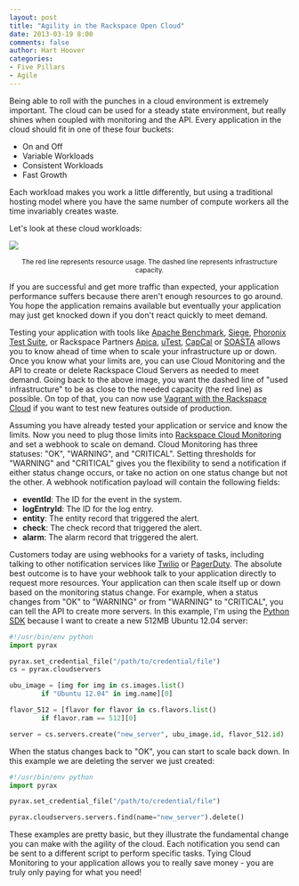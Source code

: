 ```yaml
---
layout: post
title: "Agility in the Rackspace Open Cloud"
date: 2013-03-19 8:00
comments: false
author: Hart Hoover
categories: 
- Five Pillars
- Agile
---
```

Being able to roll with the punches in a cloud environment is extremely important. The cloud can be used for a steady state environment, but really shines when coupled with monitoring and the API. Every application in the cloud should fit in one of these four buckets:

* On and Off
* Variable Workloads
* Consistent Workloads
* Fast Growth

Each workload makes you work a little differently, but using a traditional hosting model where you have the same number of compute workers all the time invariably creates waste.<!--More-->

Let's look at these cloud workloads:

![](a/2013-03-19-agility/workloads.png)
<p style="text-align: center; font-size: 85%">The red line represents resource usage. The dashed line represents infrastructure capacity.</p>

If you are successful and get more traffic than expected, your application performance suffers because there aren't enough resources to go around. You hope the application remains available but eventually your application may just get knocked down if you don't react quickly to meet demand.

Testing your application with tools like [Apache Benchmark](http://httpd.apache.org/docs/2.2/programs/ab.html), [Siege](http://www.joedog.org/siege-home/), [Phoronix Test Suite](http://www.phoronix-test-suite.com/), or Rackspace Partners [Apica](https://cloudtools.rackspace.com/apps/207?83788518), [uTest](https://cloudtools.rackspace.com/apps/331?184173348), [CapCal](https://cloudtools.rackspace.com/apps/409?305456795) or [SOASTA](https://cloudtools.rackspace.com/apps/381?539947565) allows you to know ahead of time when to scale your infrastructure up or down. Once you know what your limits are, you can use Cloud Monitoring and the API to create or delete Rackspace Cloud Servers as needed to meet demand. Going back to the above image, you want the dashed line of "used infrastructure" to be as close to the needed capacity (the red line) as possible. On top of that, you can now use [Vagrant with the Rackspace Cloud](http://devops.rackspace.com/vagrant-now-supports-rackspace-open-cloud.html) if you want to test new features outside of production.

Assuming you have already tested your application or service and know the limits. Now you need to plug those limits into [Rackspace Cloud Monitoring](http://www.rackspace.com/cloud/monitoring/) and set a webhook to scale on demand. Cloud Monitoring has three statuses: "OK", "WARNING", and "CRITICAL". Setting thresholds for "WARNING" and "CRITICAL" gives you the flexibility to send a notification if either status change occurs, or take no action on one status change but not the other. A webhook notification payload will contain the following fields:

* **eventId**: The ID for the event in the system.
* **logEntryId**: The ID for the log entry.
* **entity**: The entity record that triggered the alert.
* **check**: The check record that triggered the alert.
* **alarm**: The alarm record that triggered the alert.

Customers today are using webhooks for a variety of tasks, including talking to other notification services like [Twilio](http://www.twilio.com/) or [PagerDuty](http://www.pagerduty.com/). The absolute best outcome is to have your webhook talk to your application directly to request more resources. Your application can then scale itself up or down based on the monitoring status change. For example, when a status changes from "OK" to "WARNING" or from "WARNING" to "CRITICAL", you can tell the API to create more servers. In this example, I'm using the [Python SDK](https://github.com/rackspace/pyrax) because I want to create a new 512MB Ubuntu 12.04 server:

```python
#!/usr/bin/env python
import pyrax

pyrax.set_credential_file("/path/to/credential/file")
cs = pyrax.cloudservers

ubu_image = [img for img in cs.images.list()
        if "Ubuntu 12.04" in img.name][0]

flavor_512 = [flavor for flavor in cs.flavors.list()
        if flavor.ram == 512][0]

server = cs.servers.create("new_server", ubu_image.id, flavor_512.id)
```

When the status changes back to "OK", you can start to scale back down. In this example we are deleting the server we just created:

```python
#!/usr/bin/env python
import pyrax

pyrax.set_credential_file("/path/to/credential/file")

pyrax.cloudservers.servers.find(name="new_server").delete()
```

These examples are pretty basic, but they illustrate the fundamental change you can make with the agility of the cloud. Each notification you send can be sent to a different script to perform specific tasks. Tying Cloud Monitoring to your application allows you to really save money - you are truly only paying for what you need!